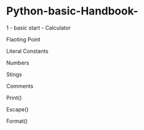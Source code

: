# Python-basic-Handbook-

1 - basic start -
 Calculator
 
 Flaoting Point
 
 Literal Constants
 
 Numbers
 
 Stings
 
 Comments
 
 Print()
 
 Escape()
 
 Format()
 
 
